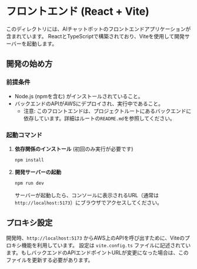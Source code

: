 # フロントエンド (React + Vite)

このディレクトリには、AIチャットボットのフロントエンドアプリケーションが含まれています。
ReactとTypeScriptで構築されており、Viteを使用して開発サーバーを起動します。

## 開発の始め方

### 前提条件
- Node.js (npmを含む) がインストールされていること。
- バックエンドのAPIがAWSにデプロイされ、実行中であること。
  - 注意: このフロントエンドは、プロジェクトルートにあるバックエンドに依存しています。詳細はルートの`README.md`を参照してください。

### 起動コマンド

1. **依存関係のインストール**
   (初回のみ実行が必要です)
   ```bash
   npm install
   ```

2. **開発サーバーの起動**
   ```bash
   npm run dev
   ```
   サーバーが起動したら、コンソールに表示されるURL（通常は `http://localhost:5173`）にブラウザでアクセスしてください。

## プロキシ設定

開発時、`http://localhost:5173` からAWS上のAPIを呼び出すために、Viteのプロキシ機能を利用しています。
設定は `vite.config.ts` ファイルに記述されています。もしバックエンドのAPIエンドポイントURLが変更になった場合は、このファイルを更新する必要があります。